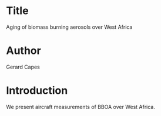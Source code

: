 # Title
Aging of biomass burning aerosols over West Africa

# Author
Gerard Capes

# Introduction
We present aircraft measurements of BBOA over West Africa.